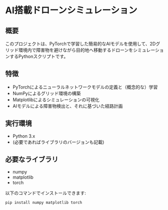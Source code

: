 # AI搭載ドローンシミュレーション

## 概要
このプロジェクトは、PyTorchで学習した簡易的なAIモデルを使用して、2Dグリッド環境内で障害物を避けながら目的地へ移動するドローンをシミュレーションするPythonスクリプトです。

## 特徴
- PyTorchによるニューラルネットワークモデルの定義と（概念的な）学習
- NumPyによるグリッド環境の構築
- Matplotlibによるシミュレーションの可視化
- AIモデルによる障害物検出と、それに基づいた経路計画

## 実行環境
- Python 3.x
- (必要であればライブラリのバージョンも記載)

## 必要なライブラリ
- numpy
- matplotlib
- torch

以下のコマンドでインストールできます:
```bash
pip install numpy matplotlib torch

